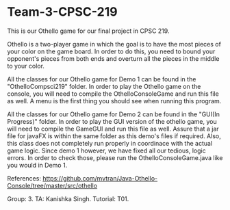 # Team-3-CPSC-219

This is our Othello game for our final project in CPSC 219. 

Othello is a two-player game in which the goal is to have the most pieces of your color on the game board. In order to do this, you need to bound your opponent's pieces from both ends and overturn all the pieces in the middle to your color. 

All the classes for our Othello game for Demo 1 can be found in the "OthelloCompsci219" folder.
In order to play the Othello game on the console, you will need to compile the OthelloConsoleGame and run this file as well. 
A menu is the first thing you should see when running this program. 

All the classes for our Othello game for Demo 2 can be found in the "GUI(In Progress)" folder.
In order to play the GUI version of the othello game, you will need to compile the GameGUI and run this file as well. 
Assure that a jar file for javaFX is within the same folder as this demo's files if required. Also, this class does not completely run properly in coordinace with the actual game logic. Since demo 1 however, we have fixed all our tedious, logic errors. In order to check those, please run the OthelloConsoleGame.java like you would in Demo 1. 

References: https://github.com/mvtran/Java-Othello-Console/tree/master/src/othello

Group: 3.
TA: Kanishka Singh. 
Tutorial: T01.
